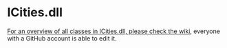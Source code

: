 # ICities.dll
[For an overview of all classes in ICities.dll, please check the wiki](https://github.com/cities-skylines/ICities/wiki), everyone with a GitHub account is able to edit it.
